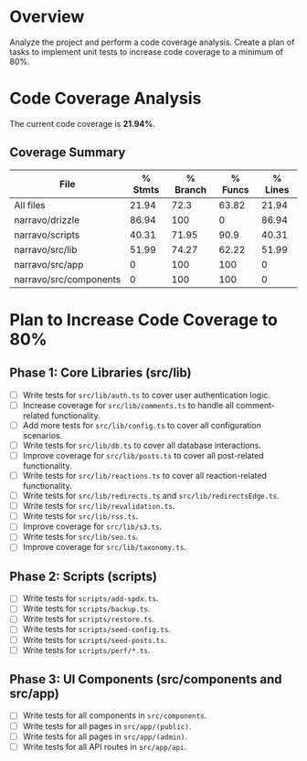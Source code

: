 # Overview

Analyze the project and perform a code coverage analysis. Create a plan of tasks to implement unit tests to increase code coverage to a minimum of 80%. 

# Code Coverage Analysis

The current code coverage is **21.94%**.

## Coverage Summary
| File                       | % Stmts | % Branch | % Funcs | % Lines |
|----------------------------|---------|----------|---------|---------|
| All files                  | 21.94   | 72.3     | 63.82   | 21.94   |
| narravo/drizzle            | 86.94   | 100      | 0       | 86.94   |
| narravo/scripts            | 40.31   | 71.95    | 90.9    | 40.31   |
| narravo/src/lib            | 51.99   | 74.27    | 62.22   | 51.99   |
| narravo/src/app            | 0       | 100      | 100     | 0       |
| narravo/src/components     | 0       | 100      | 100     | 0       |

# Plan to Increase Code Coverage to 80%

## Phase 1: Core Libraries (src/lib)

- [ ] Write tests for `src/lib/auth.ts` to cover user authentication logic.
- [ ] Increase coverage for `src/lib/comments.ts` to handle all comment-related functionality.
- [ ] Add more tests for `src/lib/config.ts` to cover all configuration scenarios.
- [ ] Write tests for `src/lib/db.ts` to cover all database interactions.
- [ ] Improve coverage for `src/lib/posts.ts` to cover all post-related functionality.
- [ ] Write tests for `src/lib/reactions.ts` to cover all reaction-related functionality.
- [ ] Write tests for `src/lib/redirects.ts` and `src/lib/redirectsEdge.ts`.
- [ ] Write tests for `src/lib/revalidation.ts`.
- [ ] Write tests for `src/lib/rss.ts`.
- [ ] Improve coverage for `src/lib/s3.ts`.
- [ ] Write tests for `src/lib/seo.ts`.
- [ ] Improve coverage for `src/lib/taxonomy.ts`.

## Phase 2: Scripts (scripts)

- [ ] Write tests for `scripts/add-spdx.ts`.
- [ ] Write tests for `scripts/backup.ts`.
- [ ] Write tests for `scripts/restore.ts`.
- [ ] Write tests for `scripts/seed-config.ts`.
- [ ] Write tests for `scripts/seed-posts.ts`.
- [ ] Write tests for `scripts/perf/*.ts`.

## Phase 3: UI Components (src/components and src/app)

- [ ] Write tests for all components in `src/components`.
- [ ] Write tests for all pages in `src/app/(public)`.
- [ ] Write tests for all pages in `src/app/(admin)`.
- [ ] Write tests for all API routes in `src/app/api`.
